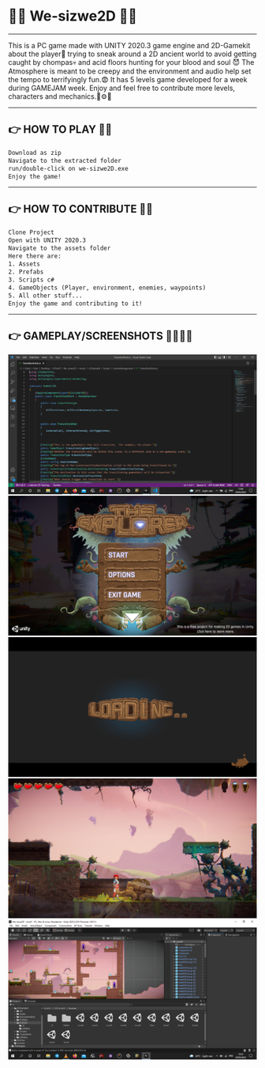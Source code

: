 # 🧟‍♀️ We-sizwe2D 🦉👻
-------------------------------------------------------------------------------------------------------------------------------------------------------------------------
This is a PC game made with UNITY 2020.3 game engine and 2D-Gamekit about the player🤗 trying to sneak around a 2D ancient world to avoid getting caught by chompas💀 and acid floors hunting for your blood and soul 😈
The Atmosphere is meant to be creepy and the environment and audio help set the tempo to terrifyingly fun.😨
It has 5 levels game developed for a week during GAMEJAM week.
Enjoy and feel free to contribute more levels, characters and mechanics.🔧⚙️🧲

-----------------------------------------------------------------------------------------------------------------------------------------------------------------------
## 👉 HOW TO PLAY 🤠🏃
```
Download as zip
Navigate to the extracted folder
run/double-click on we-sizwe2D.exe
Enjoy the game!
```
-----------------------------------------------------------------------------------------------------------------------------------------------------------------------
## 👉 HOW TO CONTRIBUTE 🦜🌳
```
Clone Project
Open with UNITY 2020.3
Navigate to the assets folder
Here there are:
1. Assets
2. Prefabs
3. Scripts c# 
4. GameObjects (Player, environment, enemies, waypoints)
5. All other stuff...
Enjoy the game and contributing to it!
```
-----------------------------------------------------------------------------------------------------------------------------------------------------------------------
## 👉 GAMEPLAY/SCREENSHOTS 🤳👏🧑‍💻
![This is an image](Screenshot%20(131).png)
![This is an image](Screenshot%20(132).png)
![This is an image](Screenshot%20(133).png)
![This is an image](Screenshot%20(134).png)
![This is an image](Screenshot%20(135).png)

